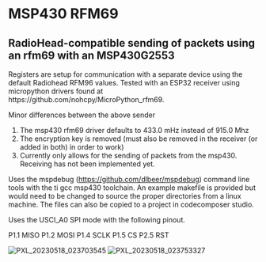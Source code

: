 <h1>MSP430 RFM69</h1>
<h2>RadioHead-compatible sending of packets using an rfm69 with an MSP430G2553</h2>


<p>Registers are setup for communication with a separate device using the default Radiohead RFM96 values. 
Tested with an ESP32 receiver using micropython drivers found at https://github.com/nohcpy/MicroPython_rfm69.</p>

Minor differences between the above sender
1. The msp430 rfm69 driver defaults to 433.0 mHz instead of 915.0 Mhz
2. The encryption key is removed (must also be removed in the receiver (or added in both) in order to work)
3. Currently only allows for the sending of packets from the msp430. Receiving has not been implemented yet.

Uses the mspdebug (https://github.com/dlbeer/mspdebug) command line tools with the ti gcc msp430 toolchain. An example makefile is provided but would need to be changed to source the proper directories from a linux machine. The files can also be copied to a project in codecomposer studio.

Uses the USCI_A0 SPI mode with the following pinout.

P1.1 MISO
P1.2 MOSI
P1.4 SCLK
P1.5 CS
P2.5 RST

![PXL_20230518_023703545](https://github.com/marshallez/msp430-rfm69/assets/78482082/5652f449-6514-45df-8b5c-6444bcdd5762)
![PXL_20230518_023753327](https://github.com/marshallez/msp430-rfm69/assets/78482082/ea200ae7-c80e-499b-9404-8edf02aeda86)
